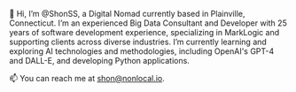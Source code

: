 👋 Hi, I’m @ShonSS, a Digital Nomad currently based in Plainville, Connecticut. I’m an experienced Big Data Consultant and Developer with 25 years of software development experience, specializing in MarkLogic and supporting clients across diverse industries. I’m currently learning and exploring AI technologies and methodologies, including OpenAI's GPT-4 and DALL-E, and developing Python applications.

📫 You can reach me at shon@nonlocal.io.

